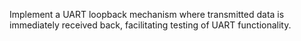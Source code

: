 Implement a UART loopback mechanism where transmitted data is immediately received back, facilitating testing of UART functionality.
